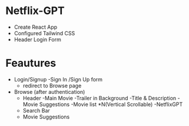 # Netflix-GPT
- Create React App
- Configured Tailwind CSS
- Header
Login Form


# Feautures
- Login/Signup
    -Sign In /Sign Up form 
    - redirect to Browse page
- Browse (after authentication)
    - Header 
    -Main Movie
        -Trailer in Background
        -Title & Description
        -Movie Suggestions
            -Movie list *N(Vertical Scrollable)
-NetflixGPT
    - Search Bar
    - Movie Suggestions
